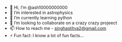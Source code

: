 - 👋 Hi, I’m @ash10000000000
- 👀 I’m interested in astrophysics
- 🌱 I’m currently learning python
- 💞️ I’m looking to collaborate on a crazy crazy projeect
- 📫 How to reach me - singhastitva2@gmail.com
- ⚡ Fun fact: I know a lot of fun facts...

<!---
ash10000000000/ash10000000000 is a ✨ special ✨ repository because its `README.md` (this file) appears on your GitHub profile.
You can click the Preview link to take a look at your changes.
--->
